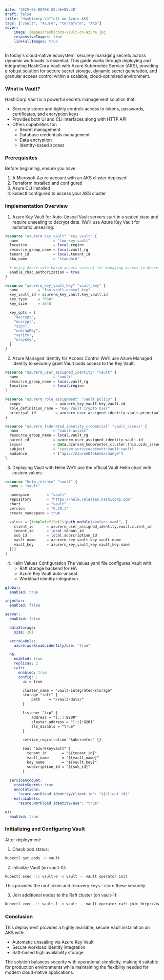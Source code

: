 ```yaml
---
date: '2025-05-08T08:59:46+05:30'
draft: false
title: 'Hashicorp Va""ult on Azure AKS'
tags: ["vault", "Azure", "terraform", "AKS"]
cover: 
    image: images/hashicorp-vault-on-azure.jpg
    responsiveImages: true
    linkFullImages: true
---
```



In today's cloud-native ecosystem, securely managing secrets across dynamic workloads is essential. This guide walks through deploying and integrating HashiCorp Vault with Azure Kubernetes Service (AKS), providing a robust solution for secure secret storage, dynamic secret generation, and granular access control within a scalable, cloud-optimized environment.

### What is Vault?
HashiCorp Vault is a powerful secrets management solution that:
- Securely stores and tightly controls access to tokens, passwords, certificates, and encryption keys
- Provides both UI and CLI interfaces along with HTTP API
- Offers capabilities for:
    - Secret management
    - Database credentials management
    - Data encryption
    - Identity-based access

### Prerequisites
Before beginning, ensure you have:
1. A Microsoft Azure account with an AKS cluster deployed
2. Terraform installed and configured
3. Azure CLI installed
4. kubectl configured to access your AKS cluster

### Implementation Overview

1.  Azure Key Vault for Auto-Unseal
Vault servers start in a sealed state and require unsealing to decrypt data. We'll use Azure Key Vault for automatic unsealing:
```tf
resource "azurerm_key_vault" "key_vault" {
  name                = "foo-key-vault"
  location            = local.region
  resource_group_name = local.vault_rg
  tenant_id           = local.tenant_id
  sku_name            = "standard"

  # using Azure role-based access control for managing access to Azure key vault
  enable_rbac_authorization = true
}

resource "azurerm_key_vault_key" "vault_key" {
  name         = "foo-vault-unseal-key"
  key_vault_id = azurerm_key_vault.key_vault.id
  key_type     = "RSA"
  key_size     = 2048

  key_opts = [
    "decrypt",
    "encrypt",
    "sign",
    "unwrapKey",
    "verify",
    "wrapKey",
  ]
}
```

2. Azure Managed Identity for Access Control
We'll use Azure Managed Identity to securely grant Vault pods access to the Key Vault:
```tf
resource "azurerm_user_assigned_identity" "vault" {
  name                = "vault"
  resource_group_name = local.vault_rg
  location            = local.region
}

resource "azurerm_role_assignment" "vault_policy" {
  scope                = azurerm_key_vault.key_vault.id
  role_definition_name = "Key Vault Crypto User"
  principal_id         = azurerm_user_assigned_identity.vault.principal_id
}

resource "azurerm_federated_identity_credential" "vault_access" {
  name                = "vault-access"
  resource_group_name = local.vault_rg
  parent_id           = azurerm_user_assigned_identity.vault.id
  issuer              = data.azurerm_kubernetes_cluster.this.oidc_issuer_url
  subject             = "system:serviceaccount:vault:vault"
  audience            = ["api://AzureADTokenExchange"]
}
```

3. Deploying Vault with Helm
We'll use the official Vault Helm chart with custom values:
```tf
resource "helm_release" "vault" {
  name = "vault"

  namespace        = "vault"
  repository       = "https://helm.releases.hashicorp.com"
  chart            = "vault"
  version          = "0.29.1"
  create_namespace = true

  values = [templatefile("${path.module}/values.yaml", {
    client_id      = azurerm_user_assigned_identity.vault.client_id
    tenant_id      = local.tenant_id
    sub_id         = local.subscription_id
    vault_name     = azurerm_key_vault.key_vault.name
    vault_key      = azurerm_key_vault_key.vault_key.name
  })]
}
```
4. Helm Values Configuration
The values.yaml file configures Vault with:
    - Raft storage backend for HA
    - Azure Key Vault auto-unseal
    - Workload identity integration
```yaml
global:
  enabled: true

injector:
  enabled: false

server:
  enabled: false

  dataStorage:
    size: 2Gi

  extraLabels:
    azure.workload.identity/use: "true"

  ha:
    enabled: true
    replicas: 2
    raft:
      enabled: true
      config: |
        ui = true

        cluster_name = "vault-integrated-storage"
        storage "raft" {
            path    = "/vault/data/"
        }

        listener "tcp" {
            address = "[::]:8200"
            cluster_address = "[::]:8201"
            tls_disable = "true"
        }

        service_registration "kubernetes" {}

        seal "azurekeyvault" {
          tenant_id       = "${tenant_id}"
          vault_name      = "${vault_name}"
          key_name        = "${vault_key}"
          subscription_id = "${sub_id}"
        }
        
  serviceAccount:
    createSecret: true
    annotations:
      "azure.workload.identity/client-id": "${client_id}"
    extraLabels:
      "azure.workload.identity/use": "true"

ui:
  enabled: true
```

### Initializing and Configuring Vault
After deployment:
1. Check pod status:
```bash
kubectl get pods -n vault
```

2. Initialize Vault (on vault-0):
```bash
kubectl exec -it vault-0 -n vault -- vault operator init
```
This provides the root token and recovery keys - store these securely.

3. Join additional nodes to the Raft cluster (on vault-1):
```bash
kubectl exec -it vault-1 -n vault -- vault operator raft join http://vault-0.vault-internal:8200
```

### Conclusion
This deployment provides a highly available, secure Vault installation on AKS with:
- Automatic unsealing via Azure Key Vault
- Secure workload identity integration
- Raft-based high availability storage

The solution balances security with operational simplicity, making it suitable for production environments while maintaining the flexibility needed for modern cloud-native applications.